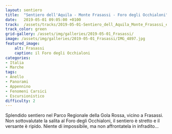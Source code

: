 ```yaml
---
layout: sentiero
title:  "Sentiero dell'Aquila - Monte Frasassi - Foro degli Occhialoni"
date:   2019-05-01 09:05:00 +0100
track:  /assets/tracks/2019-05-01-Sentiero_dell_Aquila_Monte_Frasassi_e_Foro_degli_Occhialoni.gpx
track_color: green
grid-gallery: /assets/img/galleries/2019-05-01_Frasassi/
image: /assets/img/galleries/2019-05-01_Frasassi/IMG_4897.jpg
featured_image:
    alt: Frasassi
    caption: il Foro degli Occhialoni
categories:
- Italia
- Marche
tags:
- Anello
- Panorami
- Appennino
- Fenomeni Carsici
- Escursionistico
difficulty: 2
---
```


Splendido sentiero nel Parco Regionale della Gola Rossa, vicino a Frasassi. Non sottovalutate la salita al Foro degli Occhialoni, il sentiero è stretto e il versante è ripido. Niente di impossibile, ma non affrontatela in infradito...
